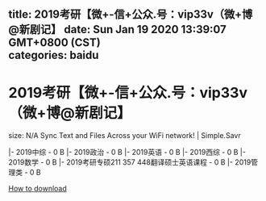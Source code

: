 
title: 2019考研【微+-信+公众.号：vip33v（微+博@新剧记】
date: Sun Jan 19 2020 13:39:07 GMT+0800 (CST)    
categories: baidu
---

# 2019考研【微+-信+公众.号：vip33v（微+博@新剧记】
size: N/A
 Sync Text and Files Across your WiFi network! | Simple.Savr
 
|- 2019中综 - 0 B
|- 2019政治 - 0 B
|- 2019英语 - 0 B
|- 2019西综 - 0 B
|- 2019数学 - 0 B
|- 2019考研专硕211 357 448翻译硕士英语课程 - 0 B
|- 2019管理类 - 0 B

[How to download](https://bpcam.bemobtrk.com/go/2ceec3aa-1ca2-46d6-b9ff-aaa5c184517c?jno=2544)